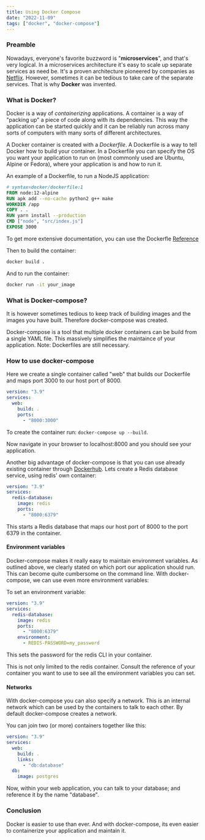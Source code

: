 ```yaml
---
title: Using Docker Compose
date: "2022-11-09"
tags: ["docker", "docker-compose"]
---
```


### Preamble
Nowadays, everyone's favorite buzzword is "__microservices__", and that's very logical. In a microservices architecture it's easy to scale up separate services as need be. It's a proven architecture pioneered by companies as [Netflix](https://www.youtube.com/watch?v=CZ3wIuvmHeM&ab_channel=InfoQ). However, sometimes it can be tedious to take care of the separate services. That is why __Docker__ was invented.

### What is Docker?
Docker is a way of _containerizing_ applications. A container is a way of "packing up" a piece of code along with its dependencies. This way the application can be started quickly and it can be reliably run across many sorts of computers with many sorts of different architectures.

A Docker container is created with a _Dockerfile_. A Dockerfile is a way to tell Docker how to build your container. In a Dockerfile you can specify the OS you want your application to run on (most commonly used are Ubuntu, Alpine or Fedora), where your application is and how to run it.

An example of a Dockerfile, to run a NodeJS application:

```dockerfile
# syntax=docker/dockerfile:1
FROM node:12-alpine
RUN apk add --no-cache python2 g++ make
WORKDIR /app
COPY . .
RUN yarn install --production
CMD ["node", "src/index.js"]
EXPOSE 3000
```

To get more extensive documentation, you can use the Dockerfle [Reference](https://docs.docker.com/reference/)

Then to build the container:
```bash
docker build .
```

And to run the container:
```bash
docker run -it your_image
```
### What is Docker-compose?
It is however sometimes tedious to keep track of building images and the images you have built. Therefore docker-compose was created.

Docker-compose is a tool that multiple docker containers can be build from a single YAML file. This massively simplifies the maintaince of your application. Note: Dockerfiles are still necessary.
### How to use docker-compose
Here we create a single container called "web" that builds our Dockerfile and maps port 3000 to our host port of 8000.
```yaml
version: "3.9"
services:
  web:
    build: .
    ports:
      - "8000:3000"
```

To create the container run: `docker-compose up --build`.

Now navigate in your browser to localhost:8000 and you should see your application.

Another big advantage of docker-compose is that you can use already existing container through [Dockerhub](https://hub.docker.com/). Lets create a Redis database service, using redis' own container:
```yaml
version: "3.9"
services:
  redis-database:
    image: redis
    ports:
      - "8000:6379"
```
This starts a Redis database that maps our host port of 8000 to the port 6379 in the container.

#### Environment variables
Docker-compose makes it really easy to maintain environment variables. As outlined above, we clearly stated on which port our application should run. This can become quite cumbersome on the command line. With docker-compose, we can use even more environment variables:

To set an environment variable:
```yaml
version: "3.9"
services:
  redis-database:
    image: redis
    ports:
      - "8000:6379"
    environment:
      - REDIS-PASSWORD=my_password 
```
This sets the password for the redis CLI in your container.

This is not only limited to the redis container. Consult the reference of your container you want to use to see all the environment variables you can set.

#### Networks
With docker-compose you can also specify a network. This is an internal network which can be used by the containers to talk to each other. By default docker-compose creates a network.

You can join two (or more) containers together like this:
```yaml
version: "3.9"
services:
  web:
    build: .
    links:
      - "db:database"
  db:
    image: postgres
```
Now, within your web application, you can talk to your database; and reference it by the name "database".

### Conclusion
Docker is easier to use than ever. And with docker-compose, its even easier to containerize your application and maintain it.